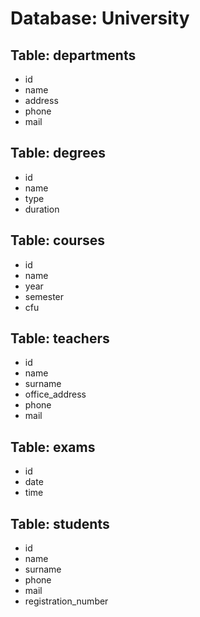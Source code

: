 # Database: University

## Table: departments

- id
- name
- address
- phone
- mail

## Table: degrees

- id
- name 
- type
- duration

## Table: courses

- id
- name
- year
- semester
- cfu 

## Table: teachers

- id 
- name
- surname 
- office_address
- phone
- mail 

## Table: exams

- id 
- date
- time 

## Table: students

- id 
- name 
- surname 
- phone
- mail
- registration_number 